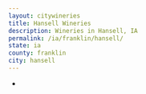 ```yaml
---
layout: citywineries
title: Hansell Wineries
description: Wineries in Hansell, IA
permalink: /ia/franklin/hansell/
state: ia
county: franklin
city: hansell
---
```

-
